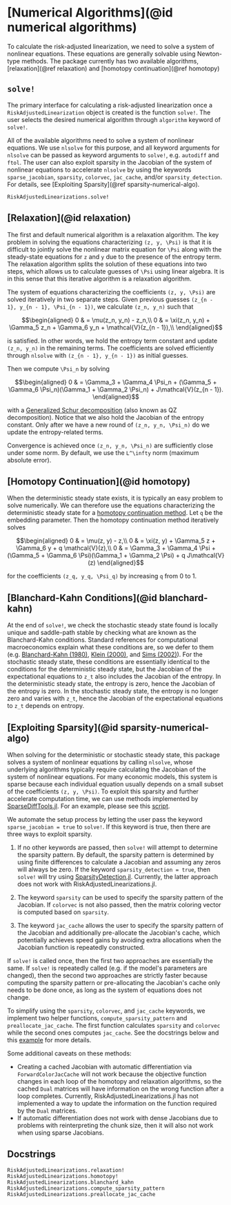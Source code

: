 # [Numerical Algorithms](@id numerical algorithms)

To calculate the risk-adjusted linearization, we need to solve a system of nonlinear equations.
These equations are generally solvable using Newton-type methods. The package currently has two
available algorithms, [relaxation](@ref relaxation) and [homotopy continuation](@ref homotopy)

## `solve!`
The primary interface for calculating a risk-adjusted linearization once
a `RiskAdjustedLinearization` object is created is the function `solve!`.
The user selects the desired numerical algorithm through `algorithm`
keyword of `solve!`.

All of the available algorithms need to solve a system of nonlinear
equations. We use `nlsolve` for this purpose, and all keyword arguments
for `nlsolve` can be passed as keyword arguments to `solve!`, e.g.
`autodiff` and `ftol`. The user can also exploit sparsity in the
Jacobian of the system of nonlinear equations to accelerate
`nlsolve` by using the keywords `sparse_jacobian`,
`sparsity`, `colorvec`, `jac_cache`, and/or `sparsity_detection`.
For details, see [Exploiting Sparsity](@ref sparsity-numerical-algo).

```@docs
RiskAdjustedLinearizations.solve!
```

## [Relaxation](@id relaxation)
The first and default numerical algorithm is a relaxation algorithm. The key problem in
solving the equations characterizing ``(z, y, \Psi)`` is that it is difficult to jointly solve the nonlinear matrix
equation for ``\Psi`` along with the steady-state equations for ``z`` and ``y`` due to the presence of the
entropy term. The relaxation algorithm splits the solution of these equations into two steps, which
allows us to calculate guesses of ``\Psi`` using linear algebra. It is in this sense that
this iterative algorithm is a relaxation algorithm.

The system of equations
characterizing the coefficients ``(z, y, \Psi)`` are solved iteratively in two separate steps.
Given previous guesses ``(z_{n - 1}, y_{n - 1}, \Psi_{n - 1})``, we calculate ``(z_n, y_n)``
such that

```math
\begin{aligned}
0 & = \mu(z_n, y_n) - z_n,\\
0 & = \xi(z_n, y_n) + \Gamma_5 z_n + \Gamma_6 y_n + \mathcal{V}(z_{n - 1}),\\
\end{aligned}
```

is satisfied. In other words, we hold the entropy term constant and update ``(z_n, y_n)`` in the remaining terms.
The coefficients are solved efficiently through `nlsolve` with ``(z_{n - 1}, y_{n - 1})`` as initial guesses.

Then we compute ``\Psi_n`` by solving

```math
\begin{aligned}
0 & = \Gamma_3 + \Gamma_4 \Psi_n + (\Gamma_5 + \Gamma_6 \Psi_n)(\Gamma_1 + \Gamma_2 \Psi_n) + J\mathcal{V}(z_{n - 1}).
\end{aligned}
```

with a [Generalized Schur decomposition](https://en.wikipedia.org/wiki/Schur_decomposition#Generalized_Schur_decomposition)
(also known as QZ decomposition). Notice that we also hold the Jacobian of the entropy constant. Only after we have
a new round of ``(z_n, y_n, \Psi_n)`` do we update the entropy-related terms.

Convergence is achieved once ``(z_n, y_n, \Psi_n)`` are sufficiently close under some norm. By default,
we use the ``L^\infty`` norm (maximum absolute error).

## [Homotopy Continuation](@id homotopy)
When the deterministic steady state exists, it is typically an easy problem to solve numerically. We can therefore
use the equations characterizing the deterministic steady state for a
[homotopy continuation method](https://en.wikipedia.org/wiki/Numerical_algebraic_geometry).
Let ``q`` be the embedding parameter. Then the homotopy continuation method iteratively solves

```math
\begin{aligned}
0 & = \mu(z, y) - z,\\
0 & = \xi(z, y) + \Gamma_5 z + \Gamma_6 y + q \mathcal{V}(z),\\
0 & = \Gamma_3 + \Gamma_4 \Psi + (\Gamma_5 + \Gamma_6 \Psi)(\Gamma_1 + \Gamma_2 \Psi) + q J\mathcal{V}(z)
\end{aligned}
```

for the coefficients ``(z_q, y_q, \Psi_q)`` by increasing ``q`` from 0 to 1.


## [Blanchard-Kahn Conditions](@id blanchard-kahn)

At the end of `solve!`, we check the stochastic steady state found is
locally unique and saddle-path stable by checking what are known as the Blanchard-Kahn conditions.
Standard references for computational macroeconomics explain what these conditions are, so
we defer to them (e.g. [Blanchard-Kahn (1980)](http://dept.ku.edu/~empirics/Emp-Coffee/blanchard-kahn_eca80.pdf),
[Klein (2000)](http://citeseerx.ist.psu.edu/viewdoc/download?doi=10.1.1.335.8685&rep=rep1&type=pdf), and
[Sims (2002)](https://link.springer.com/article/10.1023/A:1020517101123)).
For the stochastic steady state, these conditions are essentially identical to the conditions for
the deterministic steady state, but the Jacobian of the expectational equations to ``z_t``
also includes the Jacobian of the entropy. In the deterministic steady state, the entropy is zero,
hence the Jacobian of the entropy is zero. In the stochastic steady state, the entropy is no longer zero
and varies with ``z_t``, hence the Jacobian of the expectational equations to ``z_t`` depends on entropy.

## [Exploiting Sparsity](@id sparsity-numerical-algo)
When solving for the deterministic or stochastic steady state, this package
solves a system of nonlinear equations by calling `nlsolve`, whose underlying
algorithms typically require calculating the Jacobian of the system of nonlinear equations.
For many economic models, this system is sparse because each individual equation usually depends
on a small subset of the coefficients ``(z, y, \Psi)``. To exploit this sparsity and further
accelerate computation time, we can use methods implemented by
[SparseDiffTools.jl](https://github.com/JuliaDiff/SparseDiffTools.jl).
For an example, please see this
[script](https://github.com/chenwilliam77/RiskAdjustedLinearizations.jl/tree/main/examples/sparse_jacobians/sparse_jacobians.jl).

We automate the setup process by letting the user pass the keyword `sparse_jacobian = true`
to `solve!`. If this keyword is true, then there are three ways to exploit sparsity.

1. If no other keywords are passed, then `solve!` will attempt to determine the sparsity pattern.
   By default, the sparsity pattern is determined by using finite differences to
   calculate a Jacobian and assuming any zeros will always be zero. If the keyword
   `sparsity_detection = true`, then `solve!` will try using [SparsityDetection.jl](https://github.com/JuliaDiff/SparsityDetection.jl).
   Currently, the latter approach does not work with RiskAdjustedLinearizations.jl.

2. The keyword `sparsity` can be used to specify the sparsity pattern of the Jacobian. If `colorvec` is not also
   passed, then the matrix coloring vector is computed based on `sparsity`.

3. The keyword `jac_cache` allows the user to specify the sparsity pattern of the Jacobian
   and additionally pre-allocate the Jacobian's cache, which potentially achieves speed gains by
   avoiding extra allocations when the Jacobian function is repeatedly constructed.

If `solve!` is called once, then the first two approaches are essentially the same. If `solve!`
is repeatedly called (e.g. if the model's parameters are changed), then
the second two approaches are strictly faster because
computing the sparsity pattern or pre-allocating the Jacobian's cache only needs to be done once,
as long as the system of equations does not change.

To simplify using the `sparsity`, `colorvec`, and `jac_cache` keywords, we implement
two helper functions, `compute_sparsity_pattern` and `preallocate_jac_cache`.
The first function calculates `sparsity` and `colorvec` while the second ones
computes `jac_cache`. See the docstrings below and
this [example](https://github.com/chenwilliam77/RiskAdjustedLinearizations.jl/tree/main/examples/sparse_jacobians/sparse_jacobians.jl)
for more details.

Some additional caveats on these methods:
- Creating a cached Jacobian with automatic differentiation via `ForwardColorJacCache`
  will not work because the objective function changes in each loop of the homotopy and
  relaxation algorithms, so the cached `Dual` matrices will have information
  on the wrong function after a loop completes. Currently, RiskAdjustedLinearizations.jl has not implemented
  a way to update the information on the function required by the `Dual` matrices.
- If automatic differentiation does not work with dense Jacobians due to
  problems with reinterpreting the chunk size, then it will also not work when using sparse Jacobians.

## Docstrings
```@docs
RiskAdjustedLinearizations.relaxation!
RiskAdjustedLinearizations.homotopy!
RiskAdjustedLinearizations.blanchard_kahn
RiskAdjustedLinearizations.compute_sparsity_pattern
RiskAdjustedLinearizations.preallocate_jac_cache
```